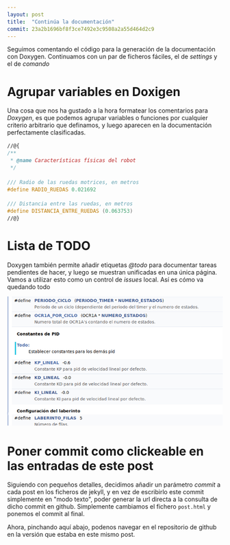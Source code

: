```yaml
---
layout: post
title:  "Continúa la documentación"
commit: 23a2b1696bf8f3ce7492e3c9508a2a55d464d2c9
---
```


Seguimos comentando el código para la generación de la documentación
con Doxygen. Continuamos con un par de ficheros fáciles, el de _settings_
y el de _comando_

# Agrupar variables en Doxigen

Una cosa que nos ha gustado a la hora formatear los comentarios para
_Doxygen_, es que podemos agrupar variables o funciones por cualquier criterio arbitrario que definamos, y luego aparecen en la documentación perfectamente clasificadas.

```cpp
//@{
/**
 * @name Características físicas del robot
 */

/// Radio de las ruedas motrices, en metros
#define RADIO_RUEDAS 0.021692

/// Distancia entre las ruedas, en metros
#define DISTANCIA_ENTRE_RUEDAS (0.063753)
//@}
```

# Lista de TODO

Doxygen también permite añadir etiquetas _@todo_ para documentar tareas
pendientes de hacer, y luego se muestran unificadas en una única página. Vamos
a utilizar esto como un control de _issues_ local. Así es cómo va quedando todo

![doxygen](../assets/2019-03-11-mas-doxygen.png)

# Poner commit como clickeable en las entradas de este post

Siguiendo con pequeños detalles, decidimos añadir un parámetro _commit_ a cada
post en los ficheros de jekyll, y en vez de escribirlo este commit simplemente en "modo texto", poder generar la url directa a la
consulta de dicho commit en github. Simplemente cambiamos el fichero `post.html` y ponemos el commit al final.

Ahora, pinchando aquí abajo, podenos navegar en el repositorio de github en la versión
que estaba en este mismo post.
